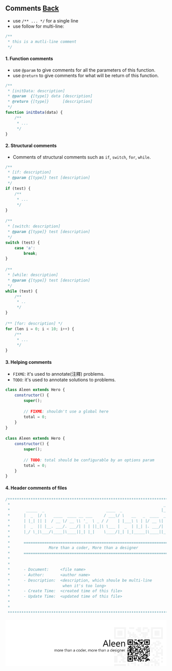 ## Comments [**Back**](./../README.md)

- use `/** ... */` for a single line
- use follow for multi-line:

```js
/**
 * this is a mutli-line comment
 */
```

#### 1. Function comments

- use `@param` to give comments for all the parameters of this function.
- use `@return` to give comments for what will be return of this function.

```js
/**
 * [initData: description]
 * @param  {[type]} data [description]
 * @return {[type]}      [description]
 */
function initData(data) {
    /**
     * ...
     */
}
```

#### 2. Structural comments

- Comments of structural comments such as `if`, `switch`, `for`, `while`.

```js
/** 
 * [if: description]
 * @param {[type]} test [description]
 */
if (test) {
    /**
     * ...
     */
}

/** 
 * [switch: description]
 * @param {[type]} test [description]
 */
switch (test) {
    case 'a':
        break;
}

/** 
 * [while: description]
 * @param {[type]} test [description]
 */
while (test) {
    /**
     * ..
     */
}

/** [for: description] */
for (len i = 0; i < 10; i++) {
    /**
     * ...
     */
}
```

#### 3. Helping comments

- `FIXME`: it's used to annotate(注釋) problems.
- `TODO`: it's used to annotate solutions to problems.

```js
class Aleen extends Hero {
    constructor() {
        super();
        
        // FIXME: shouldn't use a global here
        total = 0;
    }
}

class Aleen extends Hero {
    constructor() {
        super();
        
        // TODO: total should be configurable by an options param
        total = 0;
    }
}
```

#### 4. Header comments of files

```js
/***********************************************************************
 *                                                                   _
 *       _____  _                           ____  _                 |_|
 *      |  _  |/ \   ____  ____ __ ___     / ___\/ \   __   _  ____  _
 *      | |_| || |  / __ \/ __ \\ '_  \ _ / /    | |___\ \ | |/ __ \| |
 *      |  _  || |__. ___/. ___/| | | ||_|\ \___ |  _  | |_| |. ___/| |
 *      |_/ \_|\___/\____|\____||_| |_|    \____/|_| |_|_____|\____||_| 
 *                                                                      
 *      ================================================================
 *                 More than a coder, More than a designer              
 *      ================================================================
 *
 *
 *      - Document:     <file name>
 *      - Author:       <author name>
 *      - Description:  <description, which shoule be multi-line
 *                       when it's too long> 
 *      - Create Time:  <created time of this file>
 *      - Update Time:  <updated time of this file>
 *
 *
 **********************************************************************/
```


<a href="http://aleen42.github.io/" target="_blank" ><img src="./../pic/tail.gif"></a>